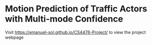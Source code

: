 # Motion Prediction of Traffic Actors with Multi-mode Confidence

Visit https://emanuel-sol.github.io/CS4476-Project/ to view the project webpage
